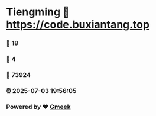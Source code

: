 # Tiengming :link: https://code.buxiantang.top 
### :page_facing_up: [18](https://code.buxiantang.top/tag.html) 
### :speech_balloon: 4 
### :hibiscus: 73924 
### :alarm_clock: 2025-07-03 19:56:05 
### Powered by :heart: [Gmeek](https://github.com/Meekdai/Gmeek)
